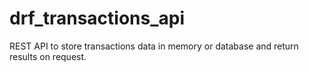 # drf_transactions_api
REST API to store transactions data in memory or database and return results on request.   
